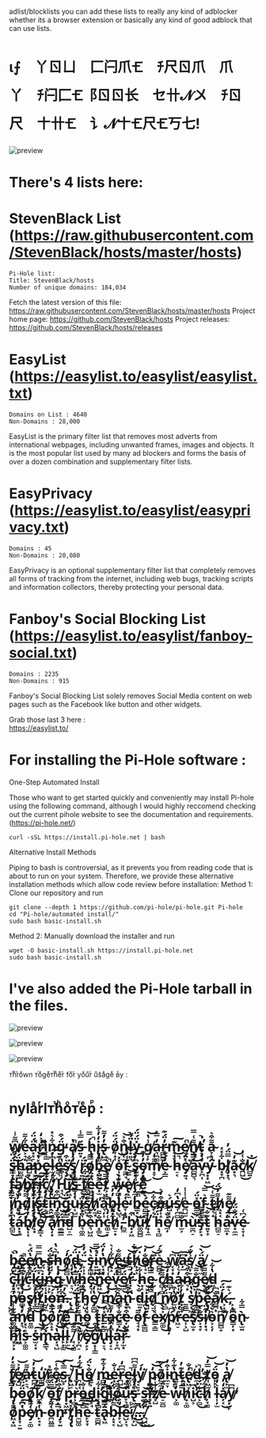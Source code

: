 
adlist/blocklists you can add these lists to really any kind of adblocker whether its a browser extension or basically any kind of good adblock that can use lists.  
# ι⨍ 丫ㄖㄩ ⼕闩爪🝗 ﾁ尺ㄖ爪 爪丫 ﾁ闩⼕🝗⻏ㄖㄖ长 セ卄𝓝〤 ﾁㄖ尺 〸卄🝗 讠𝓝〸🝗尺🝗丂七!

![preview](pics/pi.png)

# There's 4 lists here:

# StevenBlack List (https://raw.githubusercontent.com/StevenBlack/hosts/master/hosts)
    Pi-Hole list:
    Title: StevenBlack/hosts
    Number of unique domains: 184,034

Fetch the latest version of this file: https://raw.githubusercontent.com/StevenBlack/hosts/master/hosts
Project home page: https://github.com/StevenBlack/hosts
Project releases: https://github.com/StevenBlack/hosts/releases

# EasyList (https://easylist.to/easylist/easylist.txt)
    Domains on List : 4640
    Non-Domains : 28,000

EasyList is the primary filter list that removes most adverts from international webpages, including unwanted frames, images and objects. It is the most popular list used by many ad blockers and forms the basis of over a dozen combination and supplementary filter lists.

# EasyPrivacy (https://easylist.to/easylist/easyprivacy.txt)
    
    Domains : 45
    Non-Domains : 20,080

EasyPrivacy is an optional supplementary filter list that completely removes all forms of tracking from the internet, including web bugs, tracking scripts and information collectors, thereby protecting your personal data.

# Fanboy's Social Blocking List (https://easylist.to/easylist/fanboy-social.txt)
    
    Domains : 2235
    Non-Domains : 915

Fanboy's Social Blocking List solely removes Social Media content on web pages such as the Facebook like button and other widgets.

Grab those last 3 here :     
    https://easylist.to/

# For installing the Pi-Hole software :

One-Step Automated Install

Those who want to get started quickly and conveniently may install Pi-hole using the following command, although I would highly reccomend checking out the 
current pihole website to see the documentation and requirements.  (https://pi-hole.net/)

    curl -sSL https://install.pi-hole.net | bash
    
Alternative Install Methods

Piping to bash is controversial, as it prevents you from reading code that is about to run on your system. Therefore, we provide these alternative installation methods which allow code review before installation:
Method 1: Clone our repository and run

    git clone --depth 1 https://github.com/pi-hole/pi-hole.git Pi-hole
    cd "Pi-hole/automated install/"
    sudo bash basic-install.sh

Method 2: Manually download the installer and run

    wget -O basic-install.sh https://install.pi-hole.net
    sudo bash basic-install.sh

# I've also added the Pi-Hole tarball in the files.

![preview](pics/pihole1.png)

![preview](pics/pihole2.png)

![preview](pics/pihole4.png)


ᴛⷮhͪrͬoͦwn ᴛⷮoͦgeͤᴛⷮhͪeͤrͬ foͦrͬ yoͦuͧrͬ uͧs͛aͣgeͤ вⷡy : 
# nylaͣrͬlᴛⷮhͪoͦᴛⷮeͤрⷬ : 
# w̸̡̦͆͌̾͜e̴͕̘͓͋͌ä̵͓͓̠́̈́̚ŕ̴̙̙͐̒i̸͎͍͓͌͆͆n̵̟̝͎͋͛̽g̴̦͉̙̈́͒̕ a̸̦̝͎̔̚ś̵͍͓̿̾ h̵̢͓́̿̚i̴̢̡͚̒̓͋s̴̢̺̫̓̓͌ ö̸̞̟͎́̈́n̵̺͔̫͒͐͝l̴͙͍͉̈́̀͘y̵͓͎̽̈́̈́ g̸͎̙̾̔͜͝a̵͉̪͚̓̿͛r̵̻̺͇̒̈́͊m̵̘̘̞͊͠e̸̼̘͕͑̚n̸͇͇͌͑̿͜t̵̠͉̟̕͘̚ a̴̞̙͕͌͒͛ s̵͇̠͓̈́̈́̐ḧ̴̫̻͍́̔́a̵̺͙͆̐̕͜p̵͖͎̽̔͜͝e̵̡̝̝̿̾l̴̫̘̙͆̓͠e̵͇͉̺͑͊̚ș̸̡͛͒͘͜s̸̡̻̓̓̓͜ r̴̢͍͖̈́͘o̸̡͖̼̿͊b̵̞̺̔͛͘͜è̸̢͔͓͐̚ o̴͎͙̝̽̽͝f̴̼̪̘͑̒͝ s̴̡͓͆̓͝o̴̡͎̪̓̓͊m̸̝̞͌̓͜e̴͕͇̓́̐ h̵̠͔̾̚͝e̸̡͍̘͑̈́͘a̴̻̻͉̓́̽v̴̙̪͎̒̓̓ý̴͙͓͖͆͘ b̵͓̞̪͋̽̽l̸̡͙͉̿̈́̓a̴͙͉͊̒͝c̸̪̺̐͑̒͜k̸̻͍͘͝ f̴͖͇̼͑̾̕a̸̡̺̿̾͝b̸̡̘̝̐͑͝r̵̢͖̟͐͠i̵̢͎̼͊̕͠c̸̟͎̈́͊̀͜.̸̡̘̓͋̕͜ H̵̘͉̾͒͊͜i̸̡͖̠̚͘s̵̫͔̦͋̒ f̸̺̼͙͛͋͘ë̴͖̺̺́̈́͆e̵͓̫͌̐͠t̸͕̟̻̿͑͛ w̴̦̻̦̐̀e̸̢̝̼̽̿͝r̴̡̼̦̾͊͊e̸͎͇͋̈́͝ i̸̦͓͔͛̒͠n̴͙̓́͜d̸͉͉͎͌̈́̒i̸̡̦̞̓́̈́s̵̢̒͋̈́͜͜t̴̠͇̒̒͜i̵̠̙̠̓̐͐ǹ̴̡͚̦͆͒g̴͔͇͖̽̈́͠u̵͔̺̫͑̾͠ḯ̵͕̠͉͘͝s̸̼̺͙̐̾͌h̸̦̫͙̽̽̕à̴͉̦͎͐̚b̴̢̝̼̓̓͠l̴̢̺͉̒̒͠e̴̞̝͉͑́̕ b̵͇͓̽̚͜͠é̴̻͇̻̀͝c̵̞͔̝͋͝a̵̡͎̝͒̒͛ú̵̺͔̝͛s̸͎̪̻̔͆̒e̵̪̺̫͑̾̾ o̵͇̼͕̽̈́͘f̴̦̙̻͛̿͝ t̴̼͉̟͌͑͝h̸̝͓͔͌̒̈́e̸̡̘̝͌͊̕ t̴̻̫͆͑̔͜á̵͓͓̫̓͋b̸̢͎͔̓̒l̸̝͙̓̾̈́e̸̡͇͔̾̈́͆ a̸̢̦͓̐͛̀n̴̼͇͇̈́͝d̵̺̠̼̽͋̚ b̴͉͚̼̈́̈́͑e̵͉̺͖͒͐͊n̵̟͚̐͌͜c̵͚̠̦͑̒̀h̸̫̠̟͐͌̐,̵̻̼̓͊͘ b̸͙̦͖͒̚u̵͚̻̻͑̕t̸̟̝̼̒́̕ ḧ̵̝̘̻́̈́͝e̸̼̦̽̐̿ m̵̫͕̐̀ù̴̼̪̠̕͝s̴̡̙̘̐̓͌t̴͍̞̞͊̐͝ h̴̻̫̠̾̈́̾a̴̫̼͙̒̕͠v̵͙̼̼̈́̐̈́é̴͔̞͎͆͑ 

# b̴̡̺̀̚͘͜e̴̢͖͉͊̚e̸̢͉͓̔̈́͛n̵̢̫͓̿̿ s̵̺̺̙̐̈́͘h̵͙͕̟͆͛̔o̸̡͇̻̓́͘d̴̢̝͇̈́͘͝,̴͕͎͕̈́̓̽ s̵̡̪̺͛̔͝i̴͍͍̾̿̚͜n̸̞̘͉̔̓̈́c̸̢̝͋͑͛e̵̢̻̻͌̐̕ t̵̼̠́͝͝h̸̟̝͕̐͋͘e̸̞̘̠̐̓͝r̴̢̞̽͘͝e̴̻̻̦͛͋́ w̸͔̞͙͆͘͝a̴̦̼͆͘͠s̸͖̦̠̾̐́ ä̸̢͉̫́̀͝ c̵̝̦̼͆̽͠ĺ̴̪̞̠̓͝í̸̙͆̈́͜c̵͔̠͋͛̀k̵͚̫͖̈́̔͒i̵̪͓͛̈́͠n̵̠͕̙̒̓͑g̴̦͎̓͜͝ w̵̠͉̫̔̒̽ḧ̵̼͇̺́̔͒e̴̡͉͎̾̾͘n̵͍͖̓̽͘͜e̵̡̘̞͑͑́v̵͓̫͔̈́͠͝ë̸̝̫́̿͜͝r̴̘̙͍̓̓͘ h̵̟͔͋͝͝e̴̫͚̼̿͆̓ c̸̻͎̻͌͊͝h̵̻̦̠̒̽͒a̴͙͎̼̓͛̾n̵͉͙͒͒͛g̵͖̦̙̐͌͝e̸̙̠͌͌́͜d̴͖͕̔͋͝ p̸̺̪̒̽̒͜o̵̻͉̦̒̔͊s̸̢̘̼̕̕i̵̞͇̓̕͜͝t̸̼͚̘́̓̐i̴̺̘̼̾̔͠o̵̟͇̝͐́͝n̵̝̞͋̓̈́͜.̴̢͓͇̀̓͆ T̵̢̟͙̈́̈́h̵̙̺͎͆̾́e̸̡͚̺̔̒͝ m̸͉̺̦̓͝à̴͕̞͒͝n̴͓̪͋͊͘ d̴̫͍͓̐̀̔i̵̢̺͍͐͘͝d̸͙̠͉͛̓̕ n̸̘̻̈́͒͠o̸̫͖̞̔͒͘t̸͙͚̟̓͋͝ s̸̘͎͖̔̔̈́p̴͚̻̽͝͝e̴̢̡̪͌̈́a̸̻̪͙̐͆̚ḱ̴͕̝̻̈́͠,̵͕͎͖́͛͊ a̴͚̫̻͊͊̾n̸͓͉̓̓̿d̴͍͚̐͋͛ b̴̢͓̪͊̽͛ö̸̝̝͓́̐r̸̦̒͌̿͜è̸͎͙͌͠ n̴̦̠͚͌͋͊o̴͚̦̽͑̓͜ t̵̢̢̻̽͘͝r̵̠͙̻̽̓̿a̵̪̝̪̓͌͝c̴͇͓̐̿̕͜e̴̦̺͖͒̀̒ o̴̘̘͙͌̕f̴̢͇̻͐͆͒ e̵͇̠͇͑̾͠x̸̼͚͐̀̀͜ṕ̸̢̢̦͆̕r̵͖̠͐̓̓e̵͎͕̺̿͌̕s̸̢̫̟͊̀͠s̴͕̘̞̐̀i̸̦͙̘͊̈́̽o̴͕͔̦͛̀͋n̸̻̻̝͆̔͘ o̵͇̦͓͆͊ǹ̴̢̫͍̿͋ h̵͓͕͙̐̽̚i̸̦͙͖͐͆͘s̵͕͚̫͛͛̽ s̴̫͔͓̽͠͝m̴̢͇͉̽́a̵̦̘̺̔͝͝l̴̙̟͚̀̐̓l̵̙̫͛͜͠,̸̘͔͚͌͊͠ r̸͕̪̠͊̀͝e̸̡̝͕͛͝g̸̟͎͇̈́͒͘u̴̢̠͉̿̿̚l̵̡͔̠̓̓͑a̴͕̞̪̒͘͘r̴̦̫͙͊̐͘ 

# f̸̢͇͙͌̽̓e̸̡̺̓͐͝a̵̙̠͉̽͌̕t̵̪̪̦̽̓͝u̸͚͇̒͘r̴͚͕͊̽͜e̴̡͕͒͑͠s̴̺̙̿̀͠.̸͙͖̠͛̚͝ H̴͉̟͔͊͋̓e̸̞͎̐̀̈́ m̴̻͖͓̓͋͊e̴͙̙̦̾̐͘r̵̪̺͆͆̒͜e̴͚͚̟̚̕l̴̡͔̪͌͆͆y̸͔̠̞̒́͘ p̵͚͙̒͜͝͠o̸̫̼̼͊̀͒i̴̼̠̞͒̓n̴̢̦͉̔͊͋t̴̟̝͇͊̓e̸̢͖̠̒̐̚d̴̼͎͐̚̕͜ t̸͎͖̫̿̒͝ö̵̙̙̙́͝ a̸̢̙̫̔̓͝ b̴̡̟̝̓͊̒ö̵̝̪͙́̈́͋o̸̢͔̦͠͝ḱ̸̼͖̦̓ o̵͕͍̦̿̈́͊f̸͍̝͇͒͑̈́ p̵̟͖̼͐̾́r̵͕͚̙͛̓̐o̵͇͓̻͑̐͝d̵̡̙̘͐͌̓i̴͔͙̻͋͛̕g̴͇̝̿̒͝i̸͔͖͔͌̈́͐ó̸͍̘͌́͜u̵̞͉͇͒̈́̕s̵̢͖͕͐̒͒ s̵̼̦̫͘͝͠ḯ̵̞̟͍̐̕z̸͓̺̾̾̓e̵̠̫̻̒̈́̔ w̴͕͚̓̽͌h̸̟̠͚̔̀͆i̵̺͕͆̕͘c̴͕̻̾̈́͜͠h̸̦̘̻͋̈́̐ l̵͎̦̫͛̒͐a̸̦͔̽̒̓͜y̸͓̫̙͆͆̕ o̸͖̟͖͌̓p̵̞̠͍͑͆͠e̸̡̠͚͑͌̽n̵̙̘͓͑̔ o̵̪͖͇͑͌͠n̴̡̞͍͐̕ t̸̡̡̢̽̓̚h̵̼̺͚͝͠͝e̴̙̞̞͛͊͝ ẗ̴̼̻̪́̀̚ä̴̢͖́̐b̴̝͓͔͌̓͝l̵̙͔̺̒͐͝é̴̺͕͉̕.̸̪̙̺́̾.̴̿̚̚͜͜͜.̴͎̘͎̈́͝.̸͉̘͆͐̐͜
